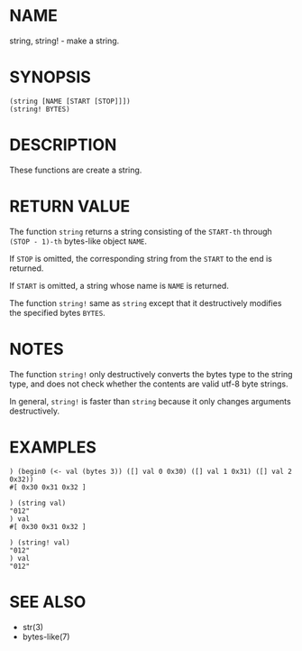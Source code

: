 # NAME
string, string! - make a string.

# SYNOPSIS

    (string [NAME [START [STOP]]])
    (string! BYTES)

# DESCRIPTION
These functions are create a string.

# RETURN VALUE
The function `string` returns a string consisting of the `START-th` through `(STOP - 1)-th` bytes-like object `NAME`.

If `STOP` is omitted, the corresponding string from the `START` to the end is returned.

If `START` is omitted, a string whose name is `NAME` is returned.

The function `string!` same as `string` except that it destructively modifies the specified bytes `BYTES`.

# NOTES
The function `string!` only destructively converts the bytes type to the string type, and does not check whether the contents are valid utf-8 byte strings.

In general, `string!` is faster than `string` because it only changes arguments destructively.

# EXAMPLES

    ) (begin0 (<- val (bytes 3)) ([] val 0 0x30) ([] val 1 0x31) ([] val 2 0x32))
    #[ 0x30 0x31 0x32 ]

    ) (string val)
    "012"
    ) val
    #[ 0x30 0x31 0x32 ]

    ) (string! val)
    "012"
    ) val
    "012"

# SEE ALSO
- str(3)
- bytes-like(7)
